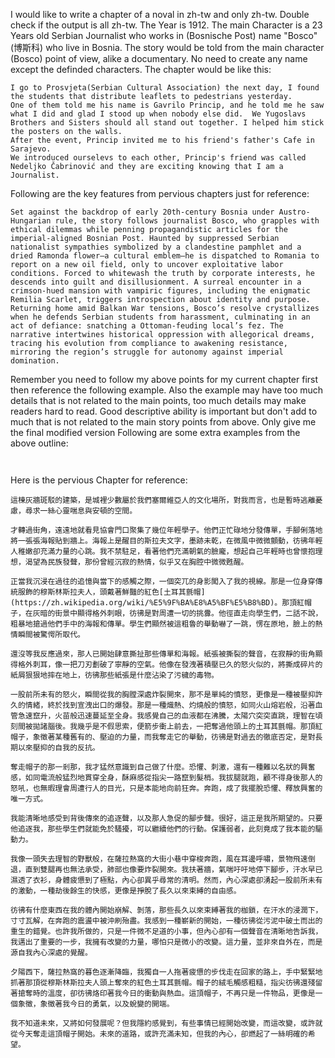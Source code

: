I would like to write a chapter of a noval in zh-tw and only zh-tw. Double check if the output is all zh-tw.
The Year is 1912.
The main Character is a 23 Years old Serbian Journalist who works in (Bosnische Post) name "Bosco" (博斯科) who live in Bosnia.
The story would be told from the main character (Bosco) point of view, alike a documentary.
No need to create any name except the definded characters.
The chapter would be like this:
```Current Chapter Key Points
I go to Prosvjeta(Serbian Cultural Association) the next day, I found the students that distribute leaflets to pedestrians yesterday.
One of them told me his name is Gavrilo Princip, and he told me he saw what I did and glad I stood up when nobody else did.  We Yugoslavs Brothers and Sisters should all stand out together. I helped him stick the posters on the walls.
After the event, Princip invited me to his friend's father's Cafe in Sarajevo.
We introduced ourselevs to each other, Princip's friend was called Nedeljko Čabrinović and they are exciting knowing that I am a Journalist.

```

Following are the key features from pervious chapters just for reference:
```Pervious Chapters Key Features
Set against the backdrop of early 20th-century Bosnia under Austro-Hungarian rule, the story follows journalist Bosco, who grapples with ethical dilemmas while penning propagandistic articles for the imperial-aligned Bosnian Post. Haunted by suppressed Serbian nationalist sympathies symbolized by a clandestine pamphlet and a dried Ramonda flower—a cultural emblem—he is dispatched to Romania to report on a new oil field, only to uncover exploitative labor conditions. Forced to whitewash the truth by corporate interests, he descends into guilt and disillusionment. A surreal encounter in a crimson-hued mansion with vampiric figures, including the enigmatic Remilia Scarlet, triggers introspection about identity and purpose. Returning home amid Balkan War tensions, Bosco’s resolve crystallizes when he defends Serbian students from harassment, culminating in an act of defiance: snatching a Ottoman-feuding local’s fez. The narrative intertwines historical oppression with allegorical dreams, tracing his evolution from compliance to awakening resistance, mirroring the region’s struggle for autonomy against imperial domination.
```

Remember you need to follow my above points for my current chapter first then reference the following example. Also the example may have too much details that is not related to the main points, too much details may make readers hard to read. Good descriptive ability is important but don't add to much that is not related to the main story points from above. Only give me the final modified version
Following are some extra examples from the above outline:
```first example
```

```second example
```

Here is the pervious Chapter for reference:
``` Pervious Chapter
這棟灰牆斑駁的建築，是城裡少數屬於我們塞爾維亞人的文化場所，對我而言，也是暫時逃離憂慮，尋求一絲心靈喘息與安頓的空間。

才轉過街角，遠遠地就看見協會門口聚集了幾位年輕學子。他們正忙碌地分發傳單，手腳俐落地將一張張海報貼到牆上。海報上是醒目的斯拉夫文字，墨跡未乾，在微風中微微顫動，彷彿年輕人稚嫩卻充滿力量的心跳。我不禁駐足，看著他們充滿朝氣的臉龐，想起自己年輕時也曾懷抱理想，渴望為民族發聲，那份曾經沉寂的熱情，似乎又在胸腔中微微甦醒。

正當我沉浸在過往的追憶與當下的感觸之際，一個突兀的身影闖入了我的視線。那是一位身穿傳統服飾的穆斯林斯拉夫人，頭戴著鮮豔的紅色[土耳其氈帽](https://zh.wikipedia.org/wiki/%E5%9F%BA%E8%A5%BF%E5%B8%BD)。那頂紅帽子，在灰暗的街景中顯得格外刺眼，彷彿是對周遭一切的挑釁。他徑直走向學生們，二話不說，粗暴地搶過他們手中的海報和傳單。學生們顯然被這粗魯的舉動嚇了一跳，愣在原地，臉上的熱情瞬間被驚愕所取代。

還沒等我反應過來，那人已開始肆意撕扯那些傳單和海報。紙張被撕裂的聲音，在寂靜的街角顯得格外刺耳，像一把刀刃劃破了寧靜的空氣。他像在發洩著積壓已久的怒火似的，將撕成碎片的紙屑狠狠地摔在地上，彷彿那些紙張是什麼沾染了污穢的毒物。

一股前所未有的怒火，瞬間從我的胸膛深處炸裂開來，那不是單純的憤怒，更像是一種被壓抑許久的情緒，終於找到宣洩出口的爆發。那是一種熾熱、灼燒般的憤怒，如同火山熔岩般，沿著血管急速竄升，火苗般迅速蔓延至全身。我感覺自己的血液都在沸騰，太陽穴突突直跳，理智在頃刻間被拋諸腦後。我幾乎是不假思索，便箭步衝上前去，一把奪過他頭上的土耳其氈帽。那頂紅帽子，象徵著某種舊有的、壓迫的力量，而我奪走它的舉動，彷彿是對過去的徹底否定，是對長期以來壓抑的自我的反抗。

奪走帽子的那一剎那，我才猛然意識到自己做了什麼。恐懼、刺激，還有一種難以名狀的興奮感，如同電流般猛烈地貫穿全身，酥麻感從指尖一路竄到髮梢。我拔腿就跑，顧不得身後那人的怒吼，也無暇理會周遭行人的目光，只是本能地向前狂奔。奔跑，成了我擺脫恐懼、釋放興奮的唯一方式。

我能清晰地感受到背後傳來的追逐聲，以及那人急促的腳步聲。很好，這正是我所期望的。只要他追逐我，那些學生們就能免於騷擾，可以繼續他們的行動。保護弱者，此刻竟成了我本能的驅動力。

我像一頭失去理智的野獸般，在薩拉熱窩的大街小巷中穿梭奔跑，風在耳邊呼嘯，景物飛速倒退，直到雙腿再也無法承受，肺部也像要炸裂開來。我扶著牆，氣喘吁吁地停下腳步，汗水早已濕透了衣衫，身體疲憊到了極點，內心卻異乎尋常的清明。然而，內心深處卻湧起一股前所未有的激動，一種劫後餘生的快感，更像是掙脫了長久以來束縛的自由感。

彷彿有什麼東西在我的體內開始崩解、剝落，那些長久以來束縛著我的枷鎖，在汗水的浸潤下，寸寸瓦解，在奔跑的震盪中被沖刷殆盡。我感到一種嶄新的開始，一種彷彿從污泥中破土而出的重生的錯覺。也許我所做的，只是一件微不足道的小事，但內心卻有一個聲音在清晰地告訴我，我邁出了重要的一步，我擁有改變的力量，哪怕只是微小的改變。這力量，並非來自外在，而是源自我內心深處的覺醒。

夕陽西下，薩拉熱窩的暮色逐漸降臨，我獨自一人拖著疲憊的步伐走在回家的路上，手中緊緊地抓著那頂從穆斯林斯拉夫人頭上奪來的紅色土耳其氈帽。帽子的絨毛觸感粗糙，指尖彷彿還殘留著搶奪時的溫度，卻彷彿烙印著我今日的衝動與熱血。這頂帽子，不再只是一件物品，更像是一個象徵，象徵著我今日的勇氣，以及蛻變的開端。

我不知道未來，又將如何發展呢？但我隱約感覺到，有些事情已經開始改變，而這改變，或許就從今天奪走這頂帽子開始。未來的道路，或許充滿未知，但我的內心，卻燃起了一絲明確的希望。

```